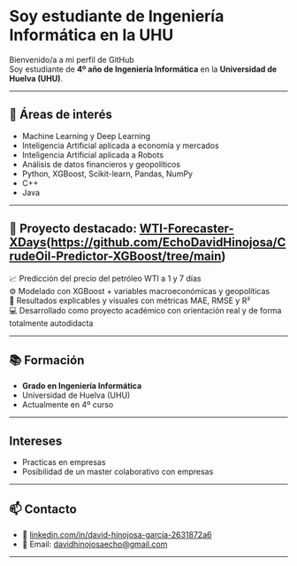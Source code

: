 # Soy estudiante de Ingeniería Informática en la UHU

Bienvenido/a a mi perfil de GitHub  
Soy estudiante de **4º año de Ingeniería Informática** en la **Universidad de Huelva (UHU)**.

---

## 🧠 Áreas de interés

- Machine Learning y Deep Learning
- Inteligencia Artificial aplicada a economía y mercados
- Inteligencia Artificial aplicada a Robots
- Análisis de datos financieros y geopolíticos
- Python, XGBoost, Scikit-learn, Pandas, NumPy
- C++
- Java

---

## 🔬 Proyecto destacado: [WTI-Forecaster-XDays](https://github.com/TU-USUARIO/TU-REPO)(https://github.com/EchoDavidHinojosa/CrudeOil-Predictor-XGBoost/tree/main)

📈 Predicción del precio del petróleo WTI a 1 y 7 días  
⚙️ Modelado con XGBoost + variables macroeconómicas y geopolíticas  
🧪 Resultados explicables y visuales con métricas MAE, RMSE y R²  
💻 Desarrollado como proyecto académico con orientación real y de forma totalmente autodidacta

---

## 📚 Formación

- **Grado en Ingeniería Informática**  
- Universidad de Huelva (UHU)  
- Actualmente en 4º curso

---
## Intereses

  -  Practicas en empresas
  -  Posibilidad de un master colaborativo con empresas
    
---

## 📫 Contacto

- 💼 [linkedin.com/in/david-hinojosa-garcía-2631872a6](https://www.linkedin.com/in/david-hinojosa-garc%C3%ADa-2631872a6)
- 📧 Email: davidhinojosaecho@gmail.com

---

